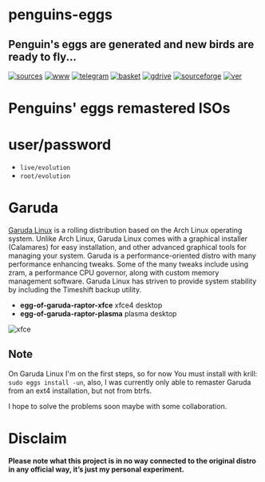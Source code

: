 penguins-eggs
=============

## Penguin&#39;s eggs are generated and new birds are ready to fly...
[![sources](https://img.shields.io/badge/github-sources-cyan)](https://github.com/pieroproietti/penguins-eggs)
[![www](https://img.shields.io/badge/www-blog-cyan)](https://penguins-eggs.net)
[![telegram](https://img.shields.io/badge/telegram-group-cyan)](https://t.me/penguins_eggs)
[![basket](https://img.shields.io/badge/basket-naked-blue)](https://penguins-eggs/basket/)
[![gdrive](https://img.shields.io/badge/gdrive-all-blue)](https://drive.google.com/drive/folders/19fwjvsZiW0Dspu2Iq-fQN0J-PDbKBlYY)
[![sourceforge](https://img.shields.io/badge/sourceforge-all-blue)](https://sourceforge.net/projects/penguins-eggs/files/)
[![ver](https://img.shields.io/npm/v/penguins-eggs.svg)](https://npmjs.org/package/penguins-eggs)

# Penguins' eggs remastered ISOs

# user/password
* ```live/evolution```
* ```root/evolution```

# Garuda

[Garuda Linux](https://garudalinux.org/) is a rolling distribution based on the Arch Linux operating system. Unlike Arch Linux, Garuda Linux comes with a graphical installer (Calamares) for easy installation, and other advanced graphical tools for managing your system. Garuda is a performance-oriented distro with many performance enhancing tweaks. Some of the many tweaks include using zram, a performance CPU governor, along with custom memory management software. Garuda Linux has striven to provide system stability by including the Timeshift backup utility.

* **egg-of-garuda-raptor-xfce** xfce4 desktop
* **egg-of-garuda-raptor-plasma** plasma desktop

![xfce](https://garudalinux.org/images/garuda/download/xfce/garuda-xfce.webp)

## Note
On Garuda Linux I'm on the first steps, so for now You must install with krill: `sudo eggs install -un`, also, I was currently only able to remaster Garuda from an ext4 installation, but not from btrfs.

I hope to solve the problems soon maybe with some collaboration.

# Disclaim

__Please note what this project is in no way connected to the original distro in any official way, it’s just my personal experiment.__
